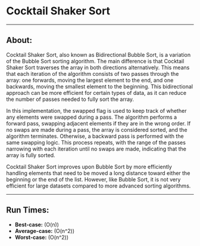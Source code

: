 # Cocktail Shaker Sort

----

## About:

Cocktail Shaker Sort, also known as Bidirectional Bubble Sort, is a variation of the Bubble Sort sorting algorithm. The main difference is that Cocktail Shaker Sort traverses the array in both directions alternatively. This means that each iteration of the algorithm consists of two passes through the array: one forwards, moving the largest element to the end, and one backwards, moving the smallest element to the beginning. This bidirectional approach can be more efficient for certain types of data, as it can reduce the number of passes needed to fully sort the array.

In this implementation, the swapped flag is used to keep track of whether any elements were swapped during a pass. The algorithm performs a forward pass, swapping adjacent elements if they are in the wrong order. If no swaps are made during a pass, the array is considered sorted, and the algorithm terminates. Otherwise, a backward pass is performed with the same swapping logic. This process repeats, with the range of the passes narrowing with each iteration until no swaps are made, indicating that the array is fully sorted.

Cocktail Shaker Sort improves upon Bubble Sort by more efficiently handling elements that need to be moved a long distance toward either the beginning or the end of the list. However, like Bubble Sort, it is not very efficient for large datasets compared to more advanced sorting algorithms.

----

## Run Times:

- **Best-case:** \(O(n)\)
- **Average-case:** \(O(n^2)\)
- **Worst-case:** \(O(n^2)\)

